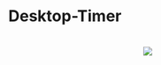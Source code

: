 # Desktop-Timer

<h1 align="center">
  <a href="#">
    <img src="https://imgur.com/c30a4316-055a-4da7-ac7b-cb863255af1c?raw=true">
  </a>
</h1>
